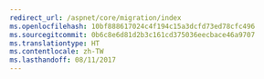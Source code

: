 ```yaml
---
redirect_url: /aspnet/core/migration/index
ms.openlocfilehash: 10bf888617024c4f194c15a3dcfd73ed78cfc496
ms.sourcegitcommit: 0b6c8e6d81d2b3c161cd375036eecbace46a9707
ms.translationtype: HT
ms.contentlocale: zh-TW
ms.lasthandoff: 08/11/2017
---
```

